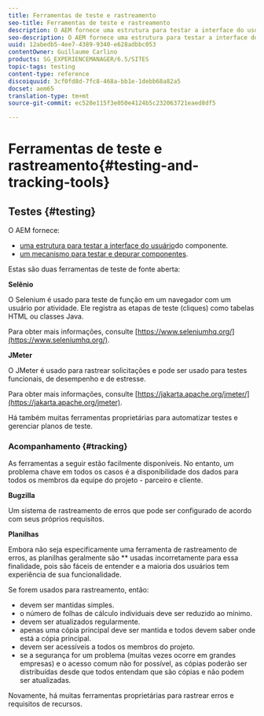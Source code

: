 ```yaml
---
title: Ferramentas de teste e rastreamento
seo-title: Ferramentas de teste e rastreamento
description: O AEM fornece uma estrutura para testar a interface do usuário do componente e um mecanismo para testar e depurar componentes
seo-description: O AEM fornece uma estrutura para testar a interface do usuário do componente e um mecanismo para testar e depurar componentes
uuid: 12abedb5-4ee7-4389-9340-e628adbbc053
contentOwner: Guillaume Carlino
products: SG_EXPERIENCEMANAGER/6.5/SITES
topic-tags: testing
content-type: reference
discoiquuid: 3cf0fd8d-7fc8-468a-bb1e-1debb68a82a5
docset: aem65
translation-type: tm+mt
source-git-commit: ec528e115f3e050e4124b5c232063721eaed8df5

---
```



# Ferramentas de teste e rastreamento{#testing-and-tracking-tools}

## Testes {#testing}

O AEM fornece:

* [uma estrutura para testar a interface do usuário](/help/sites-developing/hobbes.md)do componente.
* [um mecanismo para testar e depurar componentes](/help/sites-developing/developer-mode.md).

Estas são duas ferramentas de teste de fonte aberta:

**Selênio**

O Selenium é usado para teste de função em um navegador com um usuário por atividade. Ele registra as etapas de teste (cliques) como tabelas HTML ou classes Java.

Para obter mais informações, consulte [https://www.seleniumhq.org/](https://www.seleniumhq.org/).

**JMeter**

O JMeter é usado para rastrear solicitações e pode ser usado para testes funcionais, de desempenho e de estresse.

Para obter mais informações, consulte [https://jakarta.apache.org/jmeter/](https://jakarta.apache.org/jmeter).

Há também muitas ferramentas proprietárias para automatizar testes e gerenciar planos de teste.

### Acompanhamento {#tracking}

As ferramentas a seguir estão facilmente disponíveis. No entanto, um problema chave em todos os casos é a disponibilidade dos dados para todos os membros da equipe do projeto - parceiro e cliente.

**Bugzilla**

Um sistema de rastreamento de erros que pode ser configurado de acordo com seus próprios requisitos.

**Planilhas**

Embora não seja especificamente uma ferramenta de rastreamento de erros, as planilhas geralmente são ** usadas incorretamente para essa finalidade, pois são fáceis de entender e a maioria dos usuários tem experiência de sua funcionalidade.

Se forem usados para rastreamento, então:

* devem ser mantidas simples.
* o número de folhas de cálculo individuais deve ser reduzido ao mínimo.
* devem ser atualizados regularmente.
* apenas uma cópia principal deve ser mantida e todos devem saber onde está a cópia principal.
* devem ser acessíveis a todos os membros do projeto.
* se a segurança for um problema (muitas vezes ocorre em grandes empresas) e o acesso comum não for possível, as cópias poderão ser distribuídas desde que todos entendam que são cópias e não podem ser atualizadas.

Novamente, há muitas ferramentas proprietárias para rastrear erros e requisitos de recursos.

